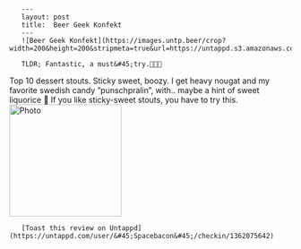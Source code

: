 
       ---
       layout: post
       title:  Beer Geek Konfekt
       ---
       ![Beer Geek Konfekt](https://images.untp.beer/crop?width=200&height=200&stripmeta=true&url=https://untappd.s3.amazonaws.com/photos/2024_03_09/1a54bb9a8c404b84fbeaf50e3b1bda64_c_1362075642_raw.jpg)

       TLDR; Fantastic, a must&#45;try.🍫🌰🥃
Top 10 dessert stouts. Sticky sweet, boozy. I get heavy nougat and my favorite swedish candy ”punschpralin”, with.. maybe a hint of sweet liquorice 🤔 
If you like sticky&#45;sweet stouts, you have to try this.
						  <br />
						  <img height="200" width="200" src="https://images.untp.beer/crop?width=200&height=200&stripmeta=true&url=https://untappd.s3.amazonaws.com/photos/2024_03_09/1a54bb9a8c404b84fbeaf50e3b1bda64_c_1362075642_raw.jpg" alt="Photo">         
						
       [Toast this review on Untappd](https://untappd.com/user/&#45;Spacebacon&#45;/checkin/1362075642)
       